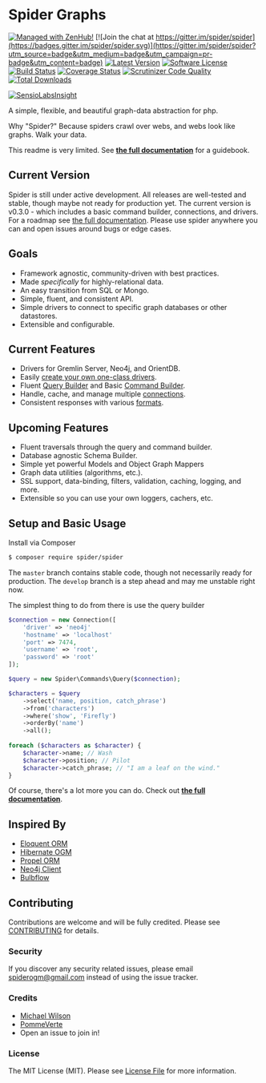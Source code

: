 # Spider Graphs

[![Managed with ZenHub!](https://raw.githubusercontent.com/ZenHubIO/support/master/zenhub-badge.png)](https://zenhub.io)
[![Join the chat at https://gitter.im/spider/spider](https://badges.gitter.im/spider/spider.svg)](https://gitter.im/spider/spider?utm_source=badge&utm_medium=badge&utm_campaign=pr-badge&utm_content=badge)
[![Latest Version](https://img.shields.io/github/release/spider/spider.svg?style=flat-square)](https://github.com/spider/spider/releases)
[![Software License](https://img.shields.io/badge/license-MIT-brightgreen.svg?style=flat-square)](LICENSE.md)
[![Build Status](https://travis-ci.org/spider/spider.svg?branch=master)](https://travis-ci.org/spider/spider)
[![Coverage Status](https://coveralls.io/repos/spider/spider/badge.svg?branch=master&service=github)](https://coveralls.io/github/spider/spider?branch=master)
[![Scrutinizer Code Quality](https://scrutinizer-ci.com/g/spider/spider/badges/quality-score.png?b=master)](https://scrutinizer-ci.com/g/spider/spider/?branch=master)
[![Total Downloads](https://img.shields.io/packagist/dt/spider/spider.svg?style=flat-square)](https://packagist.org/packages/spider/spider)

[![SensioLabsInsight](https://insight.sensiolabs.com/projects/dc73805e-2a58-4007-a49e-506281e309ce/big.png)](https://insight.sensiolabs.com/projects/dc73805e-2a58-4007-a49e-506281e309ce)

A simple, flexible, and beautiful graph-data abstraction for php.

Why "Spider?" Because spiders crawl over webs, and webs look like graphs. Walk your data.

This readme is very limited.
See **[the full documentation](http://spider-ogm.readthedocs.org/en/latest/)** for a guidebook.

## Current Version
Spider is still under active development. All releases are well-tested and stable, though maybe not ready for production yet.
The current version is v0.3.0 - which includes a basic command builder, connections, and drivers.
For a roadmap see [the full documentation](http://spider-ogm.readthedocs.org/en/latest/).
Please use spider anywhere you can and open issues around bugs or edge cases.

## Goals
  * Framework agnostic, community-driven with best practices.
  * Made *specifically* for highly-relational data.
  * An easy transition from SQL or Mongo.
  * Simple, fluent, and consistent API.
  * Simple drivers to connect to specific graph databases or other datastores.
  * Extensible and configurable.

## Current Features
  * Drivers for Gremlin Server, Neo4j, and OrientDB.
  * Easily [create your own one-class drivers](create-driver.md).
  * Fluent [Query Builder](command-builder.md) and Basic [Command Builder](command-builder.md).
  * Handle, cache, and manage multiple [connections](getting-started.md).
  * Consistent responses with various [formats](responses.md).
  
## Upcoming Features
  * Fluent traversals through the query and command builder.
  * Database agnostic Schema Builder.
  * Simple yet powerful Models and Object Graph Mappers
  * Graph data utilities (algorithms, etc.).
  * SSL support, data-binding, filters, validation, caching, logging, and more.
  * Extensible so you can use your own loggers, cachers, etc.
  
## Setup and Basic Usage
Install via Composer
``` bash
$ composer require spider/spider
```

The `master` branch contains stable code, though not necessarily ready for production.
The `develop` branch is a step ahead and may me unstable right now.

The simplest thing to do from there is use the query builder
```php
$connection = new Connection([
    'driver' => 'neo4j'
    'hostname' => 'localhost'
    'port' => 7474,
    'username' => 'root',
    'password' => 'root'
]);

$query = new Spider\Commands\Query($connection);

$characters = $query
    ->select('name, position, catch_phrase')
    ->from('characters')
    ->where('show', 'Firefly')
    ->orderBy('name')
    ->all();
    
foreach ($characters as $character) {
    $character->name; // Wash
    $character->position; // Pilot
    $character->catch_phrase; // "I am a leaf on the wind."
}
```

Of course, there's a lot more you can do.
Check out **[the full documentation](http://spider-ogm.readthedocs.org/)**.

## Inspired By
  * [Eloquent ORM](http://laravel.com/docs/5.0/eloquent)
  * [Hibernate OGM](http://hibernate.org/ogm/)
  * [Propel ORM](http://propelorm.org)
  * [Neo4j Client](https://github.com/neoxygen/neo4j-neoclient)
  * [Bulbflow](http://bulbflow.com/)
  
## Contributing
Contributions are welcome and will be fully credited. Please see [CONTRIBUTING](contributing.md) for details.

### Security
If you discover any security related issues, please email spiderogm@gmail.com instead of using the issue tracker.

### Credits
- [Michael Wilson](https://github.com/chrismichaels84)
- [PommeVerte](https://github.com/PommeVerte)
- Open an issue to join in!

### License
The MIT License (MIT). Please see [License File](license.md) for more information.
  
